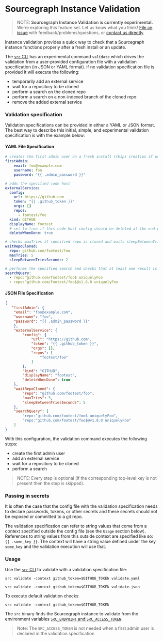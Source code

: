 # Sourcegraph Instance Validation

>NOTE: **Sourcegraph Instance Validation is currently experimental.** We're exploring this feature set. 
>Let us know what you think! [File an issue](https://github.com/sourcegraph/sourcegraph/issues/new/choose)
>with feedback/problems/questions, or [contact us directly](https://about.sourcegraph.com/contact).

Instance validation provides a quick way to check that a Sourcegraph instance functions properly after a fresh install
 or an update.

The [`src` CLI](https://github.com/sourcegraph/src-cli) has an experimental command `validate` which drives the
 validation from a user-provided configuration file with a validation specification (in JSON or YAML format). if no validation specification file is provided it will execute the following: 
 
* temporarily add an external service
* wait for a repository to be cloned
* perform a search on the cloned repo
* perform a search on a non-indexed branch of the cloned repo
* remove the added external service

### Validation specification
 
Validation specifications can be provided in either a YAML or JSON format. The best way to describe this initial, simple, and experimental validation specification is with the example below:

#### YAML File Specification

```yaml
# creates the first admin user on a fresh install (skips creation if user exists)
firstAdmin:
    email: foo@example.com
    username: foo
    password: "{{ .admin_password }}"

# adds the specified code host
externalService:
  config:
    url: https://github.com
    token: "{{ .github_token }}"
    orgs: []
    repos:
      - footest/foo
  kind: GITHUB
  displayName: footest
  # set to true if this code host config should be deleted at the end of validation
  deleteWhenDone: true

# checks maxTries if specified repo is cloned and waits sleepBetweenTriesSeconds between checks 
waitRepoCloned:
  repo: github.com/footest/foo
  maxTries: 5
  sleepBetweenTriesSeconds: 2

# performs the specified search and checks that at least one result is returned
searchQuery: 
  - repo:^github.com/footest/foo$ uniquelyFoo
  - repo:^github.com/footest/foo$@v1.8.0 uniquelyFoo
```
#### JSON File Specification

```json
{   
   "firstAdmin": {
    "email": "foo@example.com",
    "username": "foo",
    "password": "{{ .admin_password }}"
    },
    "externalService": {
        "config": {
            "url": "https://github.com",
            "token": "{{ .github_token }}",
            "orgs": [],
            "repos": [
                "footest/foo"
            ]
        },
        "kind": "GITHUB",
        "displayName": "footest",
        "deleteWhenDone": true
    },
    "waitRepoCloned": {
        "repo": "github.com/footest/foo",
        "maxTries": 5,
        "sleepBetweenTriesSeconds": 5
    },
    "searchQuery": [
        "repo:^github.com/footest/foo$ uniquelyFoo",
        "repo:^github.com/footest/foo$@v1.8.0 uniquelyFoo"
    ]
}
```

With this configuration, the validation command executes the following steps: 

* create the first admin user
* add an external service
* wait for a repository to be cloned
* perform a search
 
>NOTE: Every step is optional (if the corresponding top-level key is not present then the step is skipped).
> 
### Passing in secrets

It is often the case that the config file with the validation specification needs to declare passwords, tokens, or other
secrets and these secrets should not be exposed or committed to a git repo.

The validation specification can refer to string values that come from a context specified outside the config file
(see the `Usage` section below). References to string values from this outside context are specified like so:
`{{ .some_key }}`. The context will have a string value defined under the key `some_key` and the validation execution will
use that.

### Usage

Use the [`src` CLI](https://github.com/sourcegraph/src-cli) to validate with a validation specification file:
```shell script
src validate -context github_token=$GITHUB_TOKEN validate.yaml
```
```shell script
src validate -context github_token=$GITHUB_TOKEN validate.json
```
To execute default validation checks:

```shell script
src validate -context github_token=$GITHUB_TOKEN
```

The `src` binary finds the Sourcegraph instance to validate from the environment variables 
[`SRC_ENDPOINT` and `SRC_ACCESS_TOKEN`](https://github.com/sourcegraph/src-cli#setup-with-your-sourcegraph-instance). 

> Note: The `SRC_ACCESS_TOKEN` is not needed when a first admin user is declared in the validation specification.


